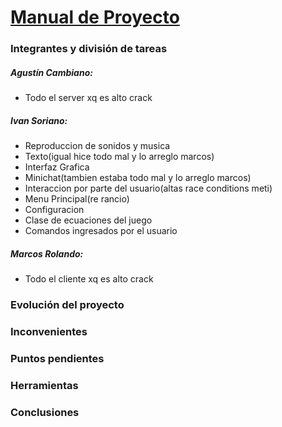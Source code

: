 # <u>Manual de Proyecto</u>



### Integrantes y división de tareas

##### Agustín Cambiano:

- Todo el server xq es alto crack

##### Ivan Soriano:

- Reproduccion de sonidos y musica
- Texto(igual hice todo mal y lo arreglo marcos)
- Interfaz Grafica
- Minichat(tambien estaba todo mal y lo arreglo marcos)
- Interaccion por parte del usuario(altas race conditions meti)
- Menu Principal(re rancio)
- Configuracion
- Clase de ecuaciones del juego
- Comandos ingresados por el usuario

##### Marcos Rolando:

- Todo el cliente xq es alto crack

### Evolución del proyecto

### Inconvenientes

### Puntos pendientes

### Herramientas

### Conclusiones